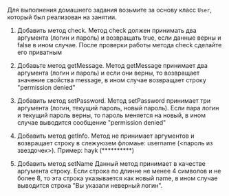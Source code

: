 Для выполнения домашнего задания возьмите за основу класс `User`, который был реализован на занятии. 

1. Добавить метод check.
Метод check должен принимать два аргумента (логин и пароль) и возвращать true, если данные верны и false в ином случае. После проверки работы метода check сделайте его приватным

2. Добавьте метод getMessage.
Метод getMessage принимает два аргумента (логин и пароль) и если они верны, то возвращает значение свойства message, в ином случае возвращает строку "permission denied"

3. Добавить метод setPassword. 
Метод setPassword принимает три аргумента (логин, текущий пароль, новый пароль). Если пара логин и текущий пароль верны, то пароль меняется на новый, в ином случае выводится сообщение "permission denied"

4. Добавить метод getInfo.
Метод не принимает аргументов и возвращает строку в слежуюзем фломаье: username (<пароль из звездочек>). 
Пример: hayk (**********)

5. Добавить метод setName
Данный метод принимает в качестве аргумента строку. Если строка по длинне не менее 4 символов и не более 8, то эта строка указывается как новый name, в ином случае выводится строка "Вы указали неверный логин".
